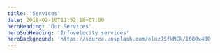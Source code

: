 ```yaml
---
title: 'Services'
date: 2018-02-10T11:52:18+07:00
heroHeading: 'Our Services'
heroSubHeading: 'Infovelocity services'
heroBackground: 'https://source.unsplash.com/eluzJSfkNCk/1600x400'
---
```

